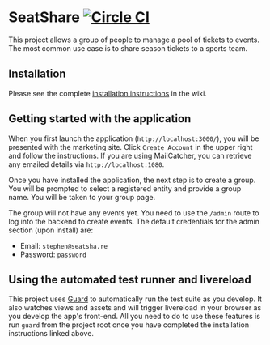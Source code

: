 # SeatShare [![Circle CI](https://circleci.com/gh/seatshare/seatshare-rails.svg?style=svg&circle-token=b15e16199f58286483c6319a05cb11452131ab70)](https://circleci.com/gh/seatshare/seatshare-rails)

This project allows a group of people to manage a pool of tickets to events. The most common use case is to share season tickets to a sports team.

## Installation

Please see the complete [installation instructions](https://github.com/seatshare/seatshare-rails/wiki/Installation) in the wiki.

## Getting started with the application

When you first launch the application (`http://localhost:3000/`), you will be presented with the marketing site. Click `Create Account` in the upper right and follow the instructions. If you are using MailCatcher, you can retrieve any emailed details via `http://localhost:1080`.

Once you have installed the application, the next step is to create a group. You will be prompted to select a registered entity and provide a group name. You will be taken to your group page.

The group will not have any events yet. You need to use the `/admin` route to log into the backend to create events. The default credentials for the admin section (upon install) are:

* Email: `stephen@seatsha.re`
* Password: `password`

## Using the automated test runner and livereload

This project uses [Guard](https://github.com/guard/guard) to automatically run the test suite as you develop. It also watches views and assets and will trigger livereload in your browser as you develop the app's front-end. All you need to do to use these features is run `guard` from the project root once you have completed the installation instructions linked above.
